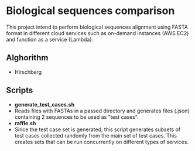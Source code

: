 # Biological sequences comparison
This project intend to perform biological sequences alignment using FASTA format in different cloud services such as on-demand instances (AWS EC2) and function as a service (Lambda). 

## Alghorithm

- Hirschberg

## Scripts
 - **generate_test_cases.sh**
  - Reads files with FASTAs in a passed directory and generates files (.json) containing 2 sequences to be used as "test cases".
 - **raffle.sh**
  - Since the test case set is generated, this script generates subsets of test cases collected randomly from the main set of test cases. This creates sets that can be run concurrently on different types of services.
